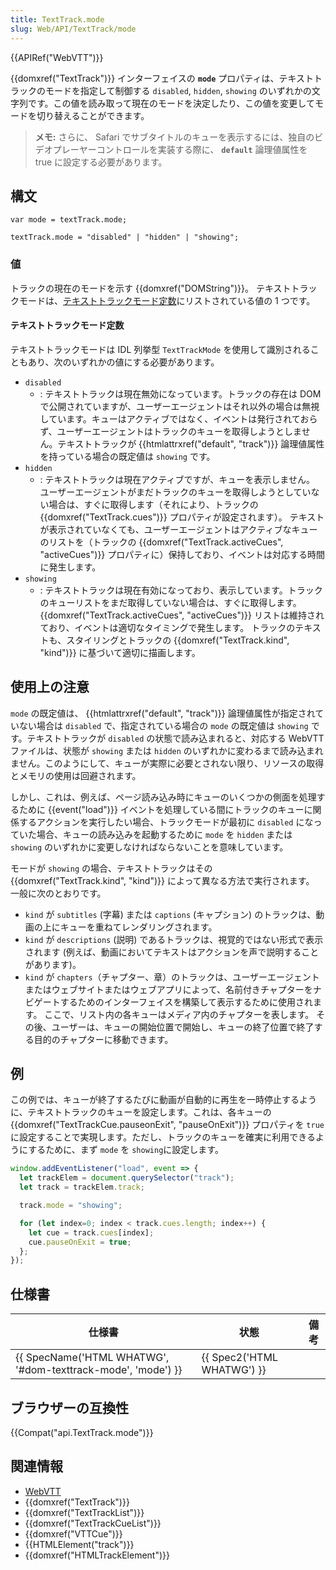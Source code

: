 ```yaml
---
title: TextTrack.mode
slug: Web/API/TextTrack/mode
---
```


{{APIRef("WebVTT")}}

{{domxref("TextTrack")}} インターフェイスの **`mode`** プロパティは、テキストトラックのモードを指定して制御する `disabled`, `hidden`, `showing` のいずれかの文字列です。この値を読み取って現在のモードを決定したり、この値を変更してモードを切り替えることができます。

> **メモ:** さらに、 Safari でサブタイトルのキューを表示するには、独自のビデオプレーヤーコントロールを実装する際に、 **`default`** 論理値属性を true に設定する必要があります。

## 構文

```
var mode = textTrack.mode;

textTrack.mode = "disabled" | "hidden" | "showing";
```

### 値

トラックの現在のモードを示す {{domxref("DOMString")}}。 テキストトラックモードは、[テキストトラックモード定数](#text_track_mode_constants)にリストされている値の 1 つです。

#### テキストトラックモード定数

テキストトラックモードは IDL 列挙型 `TextTrackMode` を使用して識別されることもあり、次のいずれかの値にする必要があります。

- `disabled`
  - : テキストトラックは現在無効になっています。トラックの存在は DOM で公開されていますが、ユーザーエージェントはそれ以外の場合は無視しています。キューはアクティブではなく、イベントは発行されておらず、ユーザーエージェントはトラックのキューを取得しようとしません。テキストトラックが {{htmlattrxref("default", "track")}} 論理値属性を持っている場合の既定値は `showing` です。
- `hidden`
  - : テキストトラックは現在アクティブですが、キューを表示しません。 ユーザーエージェントがまだトラックのキューを取得しようとしていない場合は、すぐに取得します（それにより、トラックの {{domxref("TextTrack.cues")}} プロパティが設定されます）。 テキストが表示されていなくても、ユーザーエージェントはアクティブなキューのリストを（トラックの {{domxref("TextTrack.activeCues", "activeCues")}} プロパティに）保持しており、イベントは対応する時間に発生します。
- `showing`
  - : テキストトラックは現在有効になっており、表示しています。トラックのキューリストをまだ取得していない場合は、すぐに取得します。 {{domxref("TextTrack.activeCues", "activeCues")}} リストは維持されており、イベントは適切なタイミングで発生します。 トラックのテキストも、スタイリングとトラックの {{domxref("TextTrack.kind", "kind")}} に基づいて適切に描画します。

## 使用上の注意

`mode` の既定値は、 {{htmlattrxref("default", "track")}} 論理値属性が指定されていない場合は `disabled` で、指定されている場合の `mode` の既定値は `showing` です。テキストトラックが `disabled` の状態で読み込まれると、対応する WebVTT ファイルは、状態が `showing` または `hidden` のいずれかに変わるまで読み込まれません。このようにして、キューが実際に必要とされない限り、リソースの取得とメモリの使用は回避されます。

しかし、これは、例えば、ページ読み込み時にキューのいくつかの側面を処理するために {{event("load")}} イベントを処理している間にトラックのキューに関係するアクションを実行したい場合、トラックモードが最初に `disabled` になっていた場合、キューの読み込みを起動するために `mode` を `hidden` または `showing` のいずれかに変更しなければならないことを意味しています。

モードが `showing` の場合、テキストトラックはその {{domxref("TextTrack.kind", "kind")}} によって異なる方法で実行されます。 一般に次のとおりです。

- `kind` が `subtitles` (字幕) または `captions` (キャプション) のトラックは、動画の上にキューを重ねてレンダリングされます。
- `kind` が `descriptions` (説明) であるトラックは、視覚的ではない形式で表示されます (例えば、動画においてテキストはアクションを声で説明することがあります)。
- `kind` が `chapters`（チャプター、章）のトラックは、ユーザーエージェントまたはウェブサイトまたはウェブアプリによって、名前付きチャプターをナビゲートするためのインターフェイスを構築して表示するために使用されます。 ここで、リスト内の各キューはメディア内のチャプターを表します。 その後、ユーザーは、キューの開始位置で開始し、キューの終了位置で終了する目的のチャプターに移動できます。

## 例

この例では、キューが終了するたびに動画が自動的に再生を一時停止するように、テキストトラックのキューを設定します。これは、各キューの {{domxref("TextTrackCue.pauseonExit", "pauseOnExit")}} プロパティを `true` に設定することで実現します。ただし、トラックのキューを確実に利用できるようにするために、まず `mode` を `showing`に設定します。

```js
window.addEventListener("load", event => {
  let trackElem = document.querySelector("track");
  let track = trackElem.track;

  track.mode = "showing";

  for (let index=0; index < track.cues.length; index++) {
    let cue = track.cues[index];
    cue.pauseOnExit = true;
  };
});
```

## 仕様書

| 仕様書                                                                           | 状態                                 | 備考 |
| -------------------------------------------------------------------------------- | ------------------------------------ | ---- |
| {{ SpecName('HTML WHATWG', '#dom-texttrack-mode', 'mode') }} | {{ Spec2('HTML WHATWG') }} |      |

## ブラウザーの互換性

{{Compat("api.TextTrack.mode")}}

## 関連情報

- [WebVTT](/ja/docs/Web/API/WebVTT_API)
- {{domxref("TextTrack")}}
- {{domxref("TextTrackList")}}
- {{domxref("TextTrackCueList")}}
- {{domxref("VTTCue")}}
- {{HTMLElement("track")}}
- {{domxref("HTMLTrackElement")}}
